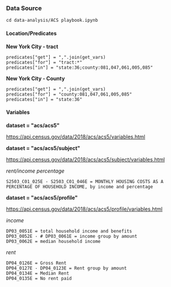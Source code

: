 ### Data Source
`cd data-analysis/ACS playbook.ipynb`

#### Location/Predicates

**New York City - tract**
```
predicates["get"] = ",".join(get_vars)
predicates["for"] = "tract:*"
predicates["in"] = "state:36;county:081,047,061,005,085"
```

**New York City - County**
```
predicates["get"] = ",".join(get_vars)
predicates["for"] = "county:081,047,061,005,085"
predicates["in"] = "state:36"
```

#### Variables
**dataset = "acs/acs5"**

https://api.census.gov/data/2018/acs/acs5/variables.html

**dataset = "acs/acs5/subject"**

https://api.census.gov/data/2018/acs/acs5/subject/variables.html

*rent/income percentage*
```
S2503_C01_025E - S2503_C01_046E = MONTHLY HOUSING COSTS AS A PERCENTAGE OF HOUSEHOLD INCOME, by income and percentage
```

**dataset = "acs/acs5/profile"**

https://api.census.gov/data/2018/acs/acs5/profile/variables.html

*income*

```
DP03_0051E = total household income and benefits
DP03_0052E - # DP03_0061E = income group by amount
DP03_0062E = median household income
```

*rent*
```
DP04_0126E = Gross Rent
DP04_0127E - DP04_0123E = Rent group by amount
DP04_0134E = Median Rent
DP04_0135E = No rent paid
```